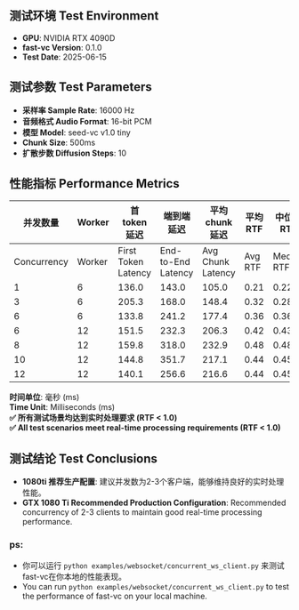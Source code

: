 ## 测试环境 Test Environment

- **GPU**: NVIDIA RTX 4090D
- **fast-vc Version**: 0.1.0
- **Test Date**: 2025-06-15

## 测试参数 Test Parameters
- **采样率 Sample Rate**: 16000 Hz
- **音频格式 Audio Format**: 16-bit PCM
- **模型 Model**: seed-vc v1.0 tiny
- **Chunk Size**: 500ms
- **扩散步数 Diffusion Steps**: 10

## 性能指标 Performance Metrics

|并发数量|Worker| 首token延迟|端到端延迟|平均chunk延迟|平均RTF|中位数RTF|P95 RTF|
|------|------|-----------|--------|-------------|------|--------|-------|
|Concurrency|Worker|First Token Latency|End-to-End Latency|Avg Chunk Latency|Avg RTF|Median RTF|P95 RTF|
|1     |6     |136.0      |143.0   |105.0       |0.21   |0.22    |0.24   |
|3     |6     |205.3      |168.0   |148.4       |0.32   |0.28    |0.55   |
|6     |6     |133.8      |241.2   |177.4       |0.36   |0.36    |0.43   |
|6     |12    |151.5      |232.3   |206.3       |0.42   |0.43    |0.50   | 
|8     |12    |159.8      |318.0   |232.9       |0.48   |0.48    |0.61   |
|10    |12    |144.8      |351.7   |217.1       |0.44   |0.45    |0.52   |
|12    |12    |140.1      |256.6   |216.6       |0.44   |0.45    |0.51   |


**时间单位**: 毫秒 (ms)   
**Time Unit**: Milliseconds (ms)   
**✅ 所有测试场景均达到实时处理要求 (RTF < 1.0)**   
**✅ All test scenarios meet real-time processing requirements (RTF < 1.0)**   


## 测试结论 Test Conclusions
- **1080ti 推荐生产配置**: 建议并发数为2-3个客户端，能够维持良好的实时处理性能。   
- **GTX 1080 Ti Recommended Production Configuration**: Recommended concurrency of 2-3 clients to maintain good real-time processing performance.   

### ps: 
- 你可以运行 `python examples/websocket/concurrent_ws_client.py` 来测试fast-vc在你本地的性能表现。
- You can run `python examples/websocket/concurrent_ws_client.py` to test the performance of fast-vc on your local machine.




